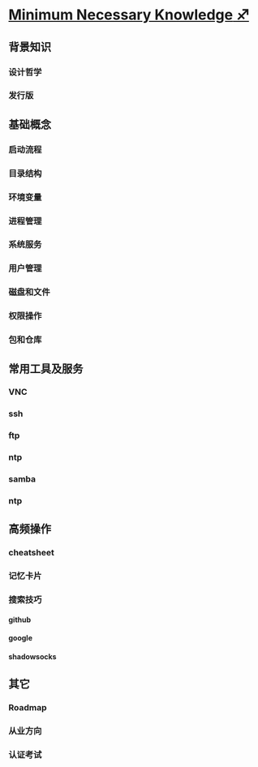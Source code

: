 # [**Minimum Necessary Knowledge** ♐](minimum_necessary_knowledge/overview.md)

<!-- ## [内容概览](minimum_necessary_knowledge/overview.md) -->

## 背景知识
### 设计哲学
### 发行版


## 基础概念
### 启动流程
### 目录结构
### 环境变量
### 进程管理
### 系统服务
### 用户管理
### 磁盘和文件
### 权限操作
### 包和仓库


## 常用工具及服务
### VNC
### ssh
### ftp
### ntp
### samba
### ntp

## 高频操作
### cheatsheet
<!-- github 上总结的多语言，单页面的仓库，但是，我怎么知道自己掌握哪些呢？
使用 anki 可以方便的做到。 -->
<!-- [anki 卡片仓库]() -->
### 记忆卡片
### 搜索技巧
#### github
#### google
#### shadowsocks

## 其它
### Roadmap
### 从业方向
### 认证考试

